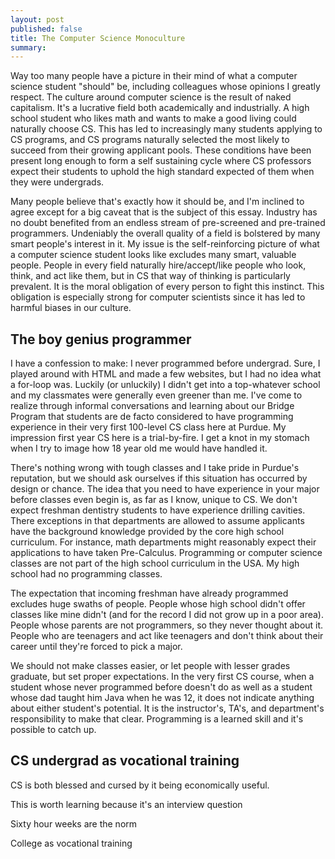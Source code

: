 ```yaml
---
layout: post
published: false
title: The Computer Science Monoculture
summary: 
---
```


Way too many people have a picture in their mind of what a computer science
student "should" be, including colleagues whose opinions I greatly respect.  The
culture around computer science is the result of naked capitalism.  It's a
lucrative field both academically and industrially.  A high school student who
likes math and wants to make a good living could naturally choose CS.  This has
led to increasingly many students applying to CS programs, and CS programs
naturally selected the most likely to succeed from their growing applicant
pools.  These conditions have been present long enough to form a self sustaining
cycle where CS professors expect their students to uphold the high standard
expected of them when they were undergrads.

Many people believe that's exactly how it should be, and I'm inclined to agree
except for a big caveat that is the subject of this essay.  Industry has no
doubt benefited from an endless stream of pre-screened and pre-trained
programmers.  Undeniably the overall quality of a field is bolstered by many
smart people's interest in it.  My issue is the self-reinforcing picture of what
a computer science student looks like excludes many smart, valuable people.
People in every field naturally hire/accept/like people who look, think, and act
like them, but in CS that way of thinking is particularly prevalent.  It is the
moral obligation of every person to fight this instinct.  This obligation is
especially strong for computer scientists since it has led to harmful biases in
our culture.

## The boy genius programmer

I have a confession to make: I never programmed before undergrad.  Sure, I
played around with HTML and made a few websites, but I had no idea what a
for-loop was.  Luckily (or unluckily) I didn't get into a top-whatever school
and my classmates were generally even greener than me.  I've come to realize
through informal conversations and learning about our Bridge Program that
students are de facto considered to have programming experience in their very
first 100-level CS class here at Purdue.  My impression first year CS here is a
trial-by-fire.  I get a knot in my stomach when I try to image how 18 year old
me would have handled it.

There's nothing wrong with tough classes and I take pride in Purdue's
reputation, but we should ask ourselves if this situation has occurred by design
or chance. The idea that you need to have experience in your major before
classes even begin is, as far as I know, unique to CS.  We don't expect freshman
dentistry students to have experience drilling cavities.  There exceptions in
that departments are allowed to assume applicants have the background knowledge
provided by the core high school curriculum.  For instance, math departments
might reasonably expect their applications to have taken Pre-Calculus.
Programming or computer science classes are not part of the high school
curriculum in the USA.  My high school had no programming classes.  

The expectation that incoming freshman have already programmed excludes huge
swaths of people.  People whose high school didn't offer classes like mine
didn't (and for the record I did not grow up in a poor area).  People whose
parents are not programmers, so they never thought about it.  People who are
teenagers and act like teenagers and don't think about their career until
they're forced to pick a major.  

We should not make classes easier, or let people with lesser grades graduate,
but set proper expectations.  In the very first CS course, when a student whose
never programmed before doesn't do as well as a student whose dad taught him
Java when he was 12, it does not indicate anything about either student's
potential.  It is the instructor's, TA's, and department's responsibility to
make that clear.  Programming is a learned skill and it's possible to catch up. 

## CS undergrad as vocational training

CS is both blessed and cursed by it being economically useful.

This is worth learning because it's an interview question

Sixty hour weeks are the norm

College as vocational training

